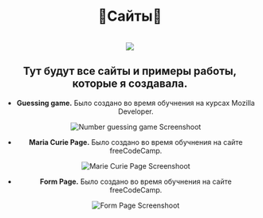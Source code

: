 <body>
  <center>
<h1 align="center"> 🤍Сайты🤍</h1>
<br>
<div align="center">
 <img src="https://github.com/kkinovarrr/HTML/assets/118617721/0fba5806-86cd-499a-a176-15c9a8f5cda8" />
</div>
<div>
  <h2 align="center">Тут будут все сайты и примеры работы, которые я создавала.</h2>
</div>
    <div>
      <ul>
        <li>
 <b>Guessing game.</b> Было создано во время обучнения на курсах Mozilla Developer.
    <p align="center"><img src="https://github.com/kkinovarrr/HTML/assets/118617721/d3802d83-aa4e-42e6-8700-b0b8a083b34c" alt="Number guessing game Screenshoot" /></p>
</li>
  <li>
    <b>Maria Curie Page.</b> Было создано во время обучнения на сайте freeCodeCamp.
    <p align="center"><img src="https://github.com/kkinovarrr/HTML/assets/118617721/e4597e12-baac-40d0-aa20-71febf66da46" alt="Marie Curie Page Screenshoot" /></p>
  </li>
  <li>
    <b>Form Page.</b> Было создано во время обучнения на сайте freeCodeCamp.
    <p align="center"><img src="https://github.com/kkinovarrr/HTML/assets/118617721/1fd9d2ed-8b52-4cdd-bf34-feae9c88e1bb" alt="Form Page Screenshoot" /></p>
  </li>
      </ul>
</div>

